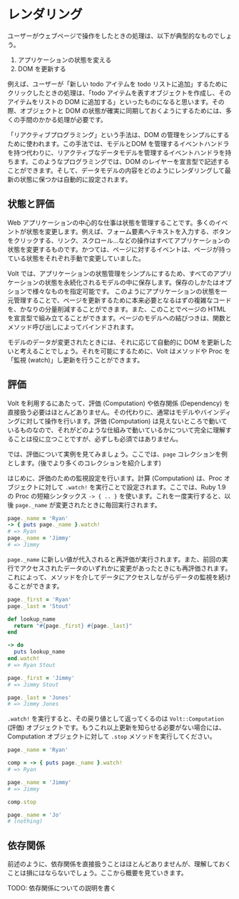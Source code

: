 # レンダリング

ユーザーがウェブページで操作をしたときの処理は、以下が典型的なものでしょう。

1. アプリケーションの状態を変える
2. DOM を更新する

例えば、ユーザーが「新しい todo アイテムを todo リストに追加」するためにクリックしたときの処理は、「todo アイテムを表すオブジェクトを作成し、そのアイテムをリストの DOM に追加する」といったものになると思います。その際、オブジェクトと DOM の状態が確実に同期しておくようにするためには、多くの手間のかかる処理が必要です。

「リアクティブプログラミング」という手法は、DOM の管理をシンプルにするために使われます。この手法では、モデルとDOM を管理するイベントハンドラを持つ代わりに、リアクティブなデータモデルを管理するイベントハンドラを持ちます。このようなプログラミングでは、DOM のレイヤーを宣言型で記述することができます。そして、データモデルの内容をどのようにレンダリングして最新の状態に保つかは自動的に設定されます。

## 状態と評価

Web アプリケーションの中心的な仕事は状態を管理することです。多くのイベントが状態を変更します。例えば、フォーム要素へテキストを入力する、ボタンをクリックする、リンク、スクロール...などの操作はすべてアプリケーションの状態を変更するものです。かつては、ページに対するイベントは、ページが持っている状態をそれぞれ手動で変更していました。

Volt では、アプリケーションの状態管理をシンプルにするため、すべてのアプリケーションの状態を永続化されるモデルの中に保存します。保存のしかたはオプションで様々なものを指定可能です。
このようにアプリケーションの状態を一元管理することで、ページを更新するために本来必要となるはずの複雑なコードを、かなりの分量削減することができます。また、このことでページの HTML を宣言型で組み立てることができます。ページのモデルへの結びつきは、関数とメソッド呼び出しによってバインドされます。

モデルのデータが変更されたときには、それに応じて自動的に DOM を更新したいと考えることでしょう。それを可能にするために、Volt はメソッドや Proc を「監視 (watch)」し更新を行うことができます。

## 評価

Volt を利用するにあたって、評価 (Computation) や依存関係 (Dependency) を直接扱う必要はほとんどありません。その代わりに、通常はモデルやバインディングに対して操作を行います。評価 (Computation) は見えないところで動いているものなので、それがどのような仕組みで動いているかについて完全に理解することは役に立つことですが、必ずしも必須ではありません。

では、評価について実例を見てみましょう。ここでは、```page``` コレクションを例とします。(後でより多くのコレクションを紹介します)

はじめに、評価のための監視設定を行います。計算 (Computation) は、Proc オブジェクトに対して `.watch!` を実行ことで設定されます。ここでは、Ruby 1.9 の Proc の短縮シンタックス ```-> { .. }``` を使います。これを一度実行すると、以後 ```page._name``` が変更されたときに毎回実行されます。


```ruby
page._name = 'Ryan'
-> { puts page._name }.watch!
# => Ryan
page._name = 'Jimmy'
# => Jimmy
```

```page._name``` に新しい値が代入されると再評価が実行されます。また、前回の実行でアクセスされたデータのいずれかに変更があったときにも再評価されます。これによって、メソッドを介してデータにアクセスしながらデータの監視を続けることができます。

```ruby
page._first = 'Ryan'
page._last = 'Stout'

def lookup_name
  return "#{page._first} #{page._last}"
end

-> do
  puts lookup_name
end.watch!
# => Ryan Stout

page._first = 'Jimmy'
# => Jimmy Stout

page._last = 'Jones'
# => Jimmy Jones
```

```.watch!``` を実行すると、その戻り値として返ってくるのは ```Volt::Computation``` (評価) オブジェクトです。もうこれ以上更新を知らせる必要がない場合には、Computation オブジェクトに対して ```.stop``` メソッドを実行してください。

```ruby
page._name = 'Ryan'

comp = -> { puts page._name }.watch!
# => Ryan

page._name = 'Jimmy'
# => Jimmy

comp.stop

page._name = 'Jo'
# (nothing)
```

## 依存関係

前述のように、依存関係を直接扱うことはほとんどありませんが、理解しておくことは損にはならないでしょう。ここから概要を見ていきます。

TODO: 依存関係についての説明を書く


